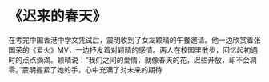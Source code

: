 # 《迟来的春天》
在考完中国香港中学文凭试后，震明收到了女友颖晴的午餐邀请。他一边欣赏着张国荣的《爱火》MV，一边抒发着对颖晴的感情。两人在校园里散步，回忆起初遇时的点点滴滴。颖晴说：“我们之间的爱情，就像春天的花，迟些开放，却不会凋零。”震明握紧了她的手，心中充满了对未来的期待
